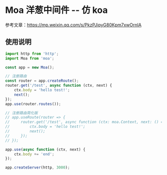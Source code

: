 # Moa 洋葱中间件 -- 仿 koa

参考文章：https://mp.weixin.qq.com/s/PkzPJipyG80Kpm7xwOrnIA

## 使用说明

```javascript
import http from 'http';
import Moa from 'moa';

const app = new Moa();

// 注册路由
const router = app.createRoute();
router.get('/test', async function (ctx, next) {
    ctx.body = 'hello test!';
    next();
});
app.use(router.routes()); 

// 注册路由简化版
// app.useRoute(router => {
//     router.get('/test', async function (ctx: moa.Context, next: () => void) {
//         ctx.body = 'hello test!';
//         next();
//     });
// });

app.use(async function (ctx, next) {
    ctx.body += 'end';
});

app.createServer(http, 3000);
```